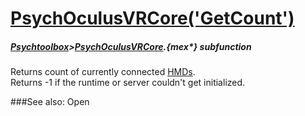 # [PsychOculusVRCore('GetCount')](PsychOculusVRCore-GetCount) 
##### [Psychtoolbox](Psychtoolbox)>[PsychOculusVRCore](PsychOculusVRCore).{mex*} subfunction


Returns count of currently connected [HMDs](HMDs).  
Returns -1 if the runtime or server couldn't get initialized.  
  


###See also:
Open
